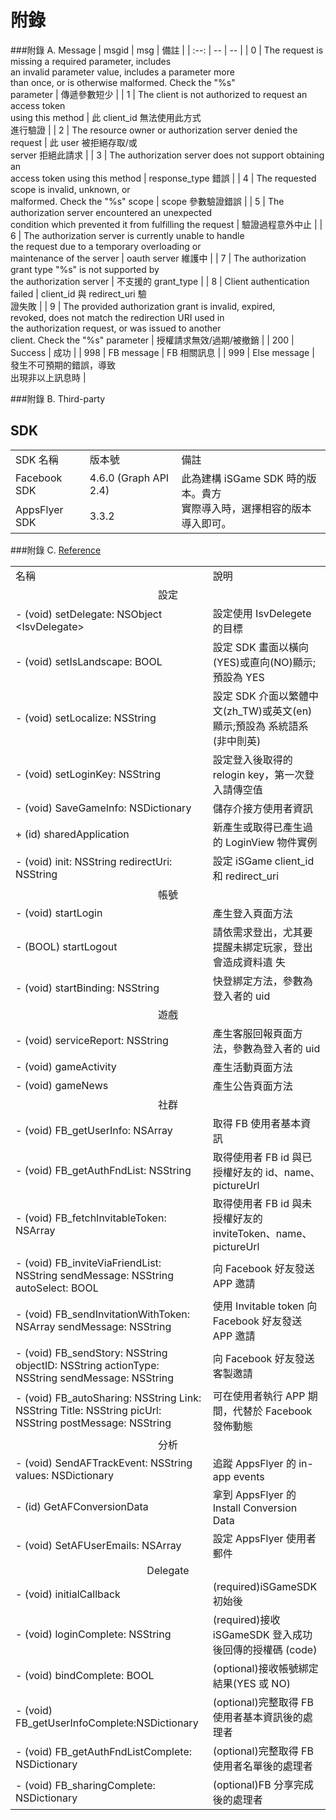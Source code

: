 # 附錄

###附錄 A. Message
| msgid | msg | 備註 |
| :--: | -- | -- |
| 0 | The request is missing a required parameter, includes<br> an invalid parameter value, includes a parameter more<br> than once, or is otherwise malformed. Check the "%s"<br> parameter | 傳遞參數短少 |
| 1 | The client is not authorized to request an access token<br> using this method | 此 client_id 無法使用此方式<br>進行驗證 |
| 2 | The resource owner or authorization server denied the<br> request | 此 user 被拒絕存取/或<br>server 拒絕此請求 |
| 3 | The authorization server does not support obtaining an<br>access token using this method | response_type 錯誤 |
| 4 | The requested scope is invalid, unknown, or<br> malformed. Check the "%s" scope | scope 參數驗證錯誤 |
| 5 | The authorization server encountered an unexpected<br> condition which prevented it from fulfilling the request | 驗證過程意外中止 |
| 6 | The authorization server is currently unable to handle<br> the request due to a temporary overloading or<br> maintenance of the server | oauth server 維護中 |
| 7 | The authorization grant type "%s" is not supported by<br> the authorization server | 不支援的 grant_type |
| 8 | Client authentication failed | client_id 與 redirect_uri 驗<br>證失敗 |
| 9 | The provided authorization grant is invalid, expired,<br> revoked, does not match the redirection URI used in<br> the authorization request, or was issued to another<br> client. Check the "%s" parameter | 授權請求無效/過期/被撤銷 |
| 200 | Success | 成功 |
| 998 | FB message | FB 相關訊息 |
| 999 | Else message | 發生不可預期的錯誤，導致<br>出現非以上訊息時 |


###附錄 B. Third-party <h2 id="dele">SDK</h2>

<table>
<tr>
<td>SDK 名稱</td>
<td>版本號</td>
<td>備註</td>
</tr>
<tr>
<td>Facebook SDK</td>
<td>4.6.0 (Graph API 2.4)</td>
<td rowspan="2">此為建構 iSGame SDK 時的版本。貴方<br>實際導入時，選擇相容的版本導入即可。</td>
</tr>
<tr>
<td>AppsFlyer SDK</td>
<td>3.3.2</td>
</tr>
</table>

###附錄 C. [Reference](#dele)

<table>
<tr>
<td>名稱</td>
<td>說明</td>
</tr>
<td colspan="2" align="center">設定</td>
<tr>
<td> - (void)
setDelegate:
NSObject &lt;IsvDelegate&gt; </td>
<td>設定使用 IsvDelegete 的目標</td>
</tr>
<tr>
<td> - (void)
setIsLandscape:
BOOL </td>
<td>設定 SDK 畫面以橫向(YES)或直向(NO)顯示;預設為 YES</td>
</tr>
<tr>
<td> - (void)
setLocalize:
NSString </td>
<td>設定 SDK 介面以繁體中文(zh_TW)或英文(en)顯示;預設為 系統語系(非中則英)</td>
</tr>
<tr>
<td> - (void)
setLoginKey:
NSString</td>
<td>設定登入後取得的 relogin key，第一次登入請傳空值</td>
</tr>
<tr>
<td> - (void)
SaveGameInfo:
NSDictionary </td>
<td>儲存介接方使用者資訊</td>
</tr>
<tr>
<td> + (id)
sharedApplication</td>
<td>新產生或取得已產生過的 LoginView 物件實例</td>
</tr>
<tr>
<td> - (void)
init:
NSString
redirectUri:
NSString </td>
<td>設定 iSGame client_id 和 redirect_uri</td>
</tr>
<td colspan="2" align="center">帳號</td>
<tr>
<td> - (void)
startLogin </td>
<td>產生登入頁面方法</td>
</tr>
<tr>
<td> - (BOOL)
startLogout </td>
<td>請依需求登出，尤其要提醒未綁定玩家，登出會造成資料遺 失</td>
</tr>
<tr>
<td> - (void)
startBinding:
NSString </td>
<td>快登綁定方法，參數為登入者的 uid</td>
</tr>
<td colspan="2" align="center">遊戲</td>
<tr>
<td> - (void)
serviceReport:
NSString </td>
<td>產生客服回報頁面方法，參數為登入者的 uid</td>
</tr>
<tr>
<td> - (void)
gameActivity </td>
<td>產生活動頁面方法</td>
</tr>
<tr>
<td> - (void)
gameNews </td>
<td>產生公告頁面方法</td>
</tr>
<td colspan="2" align="center">社群</td>
<tr>
<td> - (void)
FB_getUserInfo:
NSArray </td>
<td>取得 FB 使用者基本資訊</td>
</tr>
<tr>
<td> - (void)
FB_getAuthFndList:
NSString </td>
<td>取得使用者 FB id 與已授權好友的 id、name、pictureUrl</td>
</tr>
<tr>
<td> - (void)
FB_fetchInvitableToken:
NSArray </td>
<td>取得使用者 FB id 與未授權好友的 inviteToken、name、 pictureUrl</td>
</tr>
<tr>
<td> - (void)
FB_inviteViaFriendList:
NSString
sendMessage:
NSString
autoSelect:
BOOL </td>
<td>向 Facebook 好友發送 APP 邀請</td>
</tr>
<tr>
<td> - (void)
FB_sendInvitationWithToken:
NSArray
sendMessage:
NSString </td>
<td>使用 Invitable token 向 Facebook 好友發送 APP 邀請</td>
</tr>
<tr>
<td> - (void)
FB_sendStory:
NSString
objectID:
NSString
actionType:
NSString
sendMessage:
NSString </td>
<td>向 Facebook 好友發送客製邀請</td>
</tr>
<tr>
<td> - (void)
FB_autoSharing:
NSString
Link:
NSString
Title:
NSString
picUrl:
NSString
postMessage:
NSString </td>
<td>可在使用者執行 APP 期間，代替於 Facebook 發佈動態</td>
</tr>
<td colspan="2" align="center">分析</td>
<tr>
<td> - (void)
SendAFTrackEvent:
NSString
values:
NSDictionary </td>
<td>追蹤 AppsFlyer 的 in-app events</td>
</tr>
<tr>
<td> - (id)
GetAFConversionData </td>
<td>拿到 AppsFlyer 的 Install Conversion Data</td>
</tr>
<tr>
<td> - (void)
SetAFUserEmails:
NSArray </td>
<td>設定 AppsFlyer 使用者郵件</td>
</tr>
<td colspan="2" align="center">Delegate</td>
<tr>
<td> - (void)
initialCallback </td>
<td>(required)iSGameSDK 初始後</td>
</tr>
<tr>
<td> - (void)
loginComplete:
NSString </td>
<td>(required)接收 iSGameSDK 登入成功後回傳的授權碼 (code)</td>
</tr>
<tr>
<td> - (void)
bindComplete:
BOOL </td>
<td>(optional)接收帳號綁定結果(YES 或 NO)</td>
</tr>
<tr>
<td> - (void)
FB_getUserInfoComplete:NSDictionary </td>
<td>(optional)完整取得 FB 使用者基本資訊後的處理者</td>
</tr>
<tr>
<td> - (void)
FB_getAuthFndListComplete:
NSDictionary </td>
<td>(optional)完整取得 FB 使用者名單後的處理者</td>
</tr>
<tr>
<td> - (void)
FB_sharingComplete:
NSDictionary </td>
<td>(optional)FB 分享完成後的處理者</td>
</tr>
</table>
